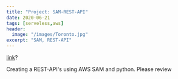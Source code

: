 ```yaml
---
title: "Project: SAM-REST-API"
date: 2020-06-21
tags: [serveless,aws]
header:
  image: "/images/Toronto.jpg"
excerpt: "SAM, REST-API"
---
```


[link](https://github.com/cheonu/REST-APIv1)?

Creating a REST-API's using AWS SAM and python. Please review
